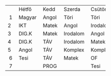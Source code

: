 <table style="width: 321px;">
<tbody>
<tr>
<td style="width: 15px;">&nbsp;</td>
<td style="width: 64px;">&nbsp;H&eacute;tfő</td>
<td style="width: 67.1875px;">&nbsp;Kedd</td>
<td style="width: 63.8125px;">&nbsp;Szerda</td>
<td style="width: 51px;">&nbsp;Cs&uuml;t&ouml;rt&ouml;k</td>
<td style="width: 53px;">&nbsp;P&eacute;ntek</td>
</tr>
<tr>
<td style="width: 15px;">&nbsp;1</td>
<td style="width: 64px;">&nbsp;Magyar</td>
<td style="width: 67.1875px;">&nbsp;Angol</td>
<td style="width: 63.8125px;">&nbsp;T&ouml;ri</td>
<td style="width: 51px;">&nbsp;T&ouml;ri</td>
<td style="width: 53px;">&nbsp;T&ouml;ri</td>
</tr>
<tr>
<td style="width: 15px;">2&nbsp;</td>
<td style="width: 64px;">&nbsp;IKT</td>
<td style="width: 67.1875px;">&nbsp;Matek</td>
<td style="width: 63.8125px;">&nbsp;Angol</td>
<td style="width: 51px;">&nbsp;Irodalom</td>
<td style="width: 53px;">&nbsp;Nyelvtan</td>
</tr>
<tr>
<td style="width: 15px;">3&nbsp;</td>
<td style="width: 64px;">&nbsp;DIG.K</td>
<td style="width: 67.1875px;">&nbsp;Matek</td>
<td style="width: 63.8125px;">&nbsp;Irodalom</td>
<td style="width: 51px;">&nbsp;Angol</td>
<td style="width: 53px;">&nbsp;Komplex</td>
</tr>
<tr>
<td style="width: 15px;">4&nbsp;</td>
<td style="width: 64px;">&nbsp;DIG.K</td>
<td style="width: 67.1875px;">&nbsp;T&Aacute;V</td>
<td style="width: 63.8125px;">&nbsp;Irodalom</td>
<td style="width: 51px;">&nbsp;Matek</td>
<td style="width: 53px;">&nbsp;matek</td>
</tr>
<tr>
<td style="width: 15px;">5&nbsp;</td>
<td style="width: 64px;">&nbsp;Angol</td>
<td style="width: 67.1875px;">&nbsp;T&Aacute;V</td>
<td style="width: 63.8125px;">&nbsp;Komplex</td>
<td style="width: 51px;">&nbsp;Komplex</td>
<td style="width: 53px;">&nbsp;Munka v</td>
</tr>
<tr>
<td style="width: 15px;">&nbsp;6</td>
<td style="width: 64px;">&nbsp;Tesi</td>
<td style="width: 67.1875px;">&nbsp;T&Aacute;V</td>
<td style="width: 63.8125px;">&nbsp;Matek</td>
<td style="width: 51px;">&nbsp;OF</td>
<td style="width: 53px;">&nbsp;Tesi</td>
</tr>
<tr>
<td style="width: 15px;">&nbsp;7</td>
<td style="width: 64px;">&nbsp;</td>
<td style="width: 67.1875px;">&nbsp;PROG</td>
<td style="width: 63.8125px;">&nbsp;</td>
<td style="width: 51px;">&nbsp;Tesi</td>
<td style="width: 53px;">&nbsp;</td>
</tr>
</tbody>
</table>
<!-- DivTable.com -->
